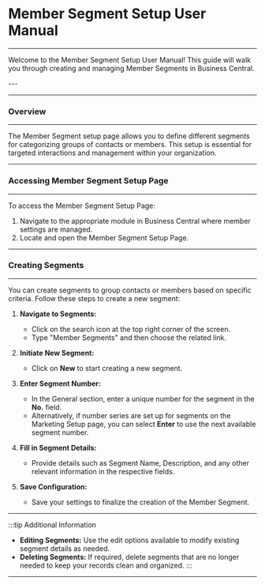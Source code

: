 # Member Segment Setup User Manual
---
<div class="customized-intro-container" id="introduction">
    <p>Welcome to the Member Segment Setup User Manual! This guide will walk you through creating and managing Member Segments in Business Central.</p>
</div>
---

---
### Overview
---

The Member Segment setup page allows you to define different segments for categorizing groups of contacts or members. This setup is essential for targeted interactions and management within your organization.

---
### Accessing Member Segment Setup Page
---

To access the Member Segment Setup Page:
1. Navigate to the appropriate module in Business Central where member settings are managed.
2. Locate and open the Member Segment Setup Page.

---
### Creating Segments
---

You can create segments to group contacts or members based on specific criteria. Follow these steps to create a new segment:

1. **Navigate to Segments:**
   - Click on the search icon at the top right corner of the screen.
   - Type "Member Segments" and then choose the related link.

2. **Initiate New Segment:**
   - Click on **New** to start creating a new segment.

3. **Enter Segment Number:**
   - In the General section, enter a unique number for the segment in the **No.** field.
   - Alternatively, if number series are set up for segments on the Marketing Setup page, you can select **Enter** to use the next available segment number.

4. **Fill in Segment Details:**
   - Provide details such as Segment Name, Description, and any other relevant information in the respective fields.

5. **Save Configuration:**
   - Save your settings to finalize the creation of the Member Segment.

<!-- ![Member Segment Setup](insert-screenshot-url-here) -->

---

:::tip Additional Information

- **Editing Segments:** Use the edit options available to modify existing segment details as needed.
- **Deleting Segments:** If required, delete segments that are no longer needed to keep your records clean and organized.
:::
---

